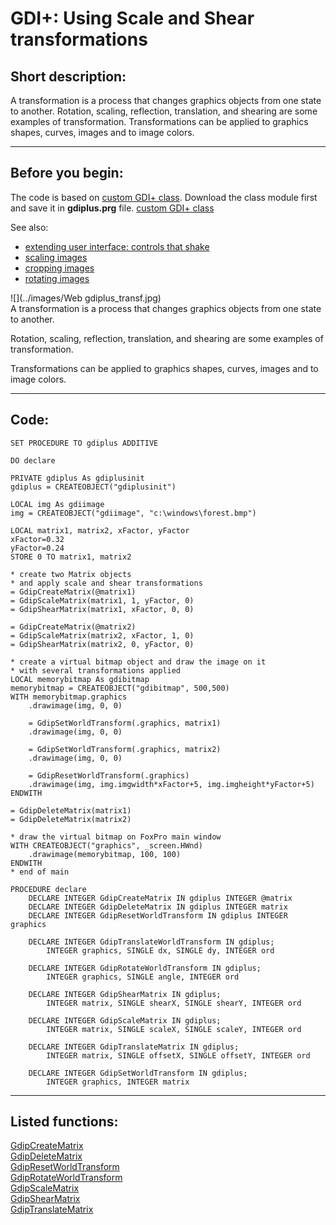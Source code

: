 <link rel="stylesheet" type="text/css" href="../css/win32api.css">  
<link rel="stylesheet" href="https://cdnjs.cloudflare.com/ajax/libs/font-awesome/4.7.0/css/font-awesome.min.css">

# GDI+: Using Scale and Shear transformations

## Short description:
A transformation is a process that changes graphics objects from one state to another. Rotation, scaling, reflection, translation, and shearing are some examples of transformation. Transformations can be applied to graphics shapes, curves, images and to image colors.
  
***  


## Before you begin:
The code is based on <a href="?example=450">custom GDI+ class</a>. Download the class module first and save it in **gdiplus.prg** file. [custom GDI+ class](sample_450.md)  

See also:

* [extending user interface: controls that shake](sample_526.md)  
* [scaling images](sample_460.md)  
* [cropping images](sample_515.md)  
* [rotating images](sample_525.md)  

![](../images/Web gdiplus_transf.jpg)  
A transformation is a process that changes graphics objects from one state to another.   

Rotation, scaling, reflection, translation, and shearing are some examples of transformation.   

Transformations can be applied to graphics shapes, curves, images and to image colors.  

  
***  


## Code:
```foxpro  
SET PROCEDURE TO gdiplus ADDITIVE

DO declare

PRIVATE gdiplus As gdiplusinit
gdiplus = CREATEOBJECT("gdiplusinit")

LOCAL img As gdiimage
img = CREATEOBJECT("gdiimage", "c:\windows\forest.bmp")

LOCAL matrix1, matrix2, xFactor, yFactor
xFactor=0.32
yFactor=0.24
STORE 0 TO matrix1, matrix2

* create two Matrix objects
* and apply scale and shear transformations
= GdipCreateMatrix(@matrix1)
= GdipScaleMatrix(matrix1, 1, yFactor, 0)
= GdipShearMatrix(matrix1, xFactor, 0, 0)

= GdipCreateMatrix(@matrix2)
= GdipScaleMatrix(matrix2, xFactor, 1, 0)
= GdipShearMatrix(matrix2, 0, yFactor, 0)

* create a virtual bitmap object and draw the image on it
* with several transformations applied
LOCAL memorybitmap As gdibitmap
memorybitmap = CREATEOBJECT("gdibitmap", 500,500)
WITH memorybitmap.graphics
	.drawimage(img, 0, 0)

	= GdipSetWorldTransform(.graphics, matrix1)
	.drawimage(img, 0, 0)

	= GdipSetWorldTransform(.graphics, matrix2)
	.drawimage(img, 0, 0)

	= GdipResetWorldTransform(.graphics)
	.drawimage(img, img.imgwidth*xFactor+5, img.imgheight*yFactor+5)
ENDWITH

= GdipDeleteMatrix(matrix1)
= GdipDeleteMatrix(matrix2)

* draw the virtual bitmap on FoxPro main window
WITH CREATEOBJECT("graphics", _screen.HWnd)
	.drawimage(memorybitmap, 100, 100)
ENDWITH
* end of main

PROCEDURE declare
	DECLARE INTEGER GdipCreateMatrix IN gdiplus INTEGER @matrix
	DECLARE INTEGER GdipDeleteMatrix IN gdiplus INTEGER matrix
	DECLARE INTEGER GdipResetWorldTransform IN gdiplus INTEGER graphics

	DECLARE INTEGER GdipTranslateWorldTransform IN gdiplus;
		INTEGER graphics, SINGLE dx, SINGLE dy, INTEGER ord

	DECLARE INTEGER GdipRotateWorldTransform IN gdiplus;
		INTEGER graphics, SINGLE angle, INTEGER ord

	DECLARE INTEGER GdipShearMatrix IN gdiplus;
		INTEGER matrix, SINGLE shearX, SINGLE shearY, INTEGER ord

	DECLARE INTEGER GdipScaleMatrix IN gdiplus;
		INTEGER matrix, SINGLE scaleX, SINGLE scaleY, INTEGER ord

	DECLARE INTEGER GdipTranslateMatrix IN gdiplus;
		INTEGER matrix, SINGLE offsetX, SINGLE offsetY, INTEGER ord

	DECLARE INTEGER GdipSetWorldTransform IN gdiplus;
		INTEGER graphics, INTEGER matrix  
```  
***  


## Listed functions:
[GdipCreateMatrix](../libraries/gdiplus/GdipCreateMatrix.md)  
[GdipDeleteMatrix](../libraries/gdiplus/GdipDeleteMatrix.md)  
[GdipResetWorldTransform](../libraries/gdiplus/GdipResetWorldTransform.md)  
[GdipRotateWorldTransform](../libraries/gdiplus/GdipRotateWorldTransform.md)  
[GdipScaleMatrix](../libraries/gdiplus/GdipScaleMatrix.md)  
[GdipShearMatrix](../libraries/gdiplus/GdipShearMatrix.md)  
[GdipTranslateMatrix](../libraries/gdiplus/GdipTranslateMatrix.md)  
